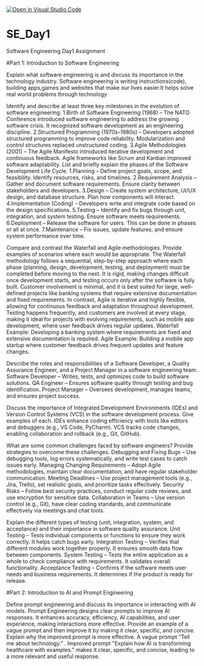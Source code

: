 [![Open in Visual Studio Code](https://classroom.github.com/assets/open-in-vscode-2e0aaae1b6195c2367325f4f02e2d04e9abb55f0b24a779b69b11b9e10269abc.svg)](https://classroom.github.com/online_ide?assignment_repo_id=18398424&assignment_repo_type=AssignmentRepo)
# SE_Day1
Software Engineering Day1 Assignment

#Part 1: Introduction to Software Engineering

Explain what software engineering is and discuss its importance in the technology industry.
Software engineering  is writing  instructions(code), building apps,games and websites that  make our lives easier.It helps solve real world problems through technology

Identify and describe at least three key milestones in the evolution of software engineering.
1.Birth of Software Engineering (1968) – The NATO Conference introduced software engineering to address the growing software crisis. It recognized software development as 
  an engineering discipline.
2.Structured Programming (1970s–1980s) – Developers adopted structured programming to improve code reliability. Modularization and control structures replaced unstructured 
  coding.
3.Agile Methodologies (2001) – The Agile Manifesto introduced iterative development and continuous feedback. Agile frameworks like Scrum and Kanban improved software 
  adaptability.
List and briefly explain the phases of the Software Development Life Cycle.
 1.Planning – Define project goals, scope, and feasibility. Identify resources, risks, and timelines.
 2.Requirement Analysis – Gather and document software requirements. Ensure clarity between stakeholders and developers.
 3.Design – Create system architecture, UI/UX design, and database structure. Plan how components will interact.
 4.Implementation (Coding) – Developers write and integrate code based on the design specifications.
 5.Testing – Identify and fix bugs through unit, integration, and system testing. Ensure software meets requirements.
 6.Deployment – Release the software for users. This can be done in phases or all at once.
 7.Maintenance – Fix issues, update features, and ensure system performance over time.

Compare and contrast the Waterfall and Agile methodologies. Provide examples of scenarios where each would be appropriate.
   The Waterfall methodology follows a sequential, step-by-step approach where each phase (planning, design, development, testing, and deployment) must be completed before moving to the next. It is rigid, making changes difficult once development starts, and testing occurs only after the software is fully built. Customer involvement is minimal, and it is best suited for large, well-defined projects like banking systems that require extensive documentation and fixed requirements. In contrast, Agile is iterative and highly flexible, allowing for continuous feedback and adaptation throughout development. Testing happens frequently, and customers are involved at every stage, making it ideal for projects with evolving requirements, such as mobile app development, where user feedback drives regular updates.
   Waterfall Example: Developing a banking system where requirements are fixed and extensive documentation is required.
   Agile Example: Building a mobile app startup where customer feedback drives frequent updates and feature changes.

Describe the roles and responsibilities of a Software Developer, a Quality Assurance Engineer, and a Project Manager in a software engineering team.
   Software Developer – Writes, tests, and optimizes code to build software solutions.
   QA Engineer – Ensures software quality through testing and bug identification.
   Project Manager – Oversees development, manages teams, and ensures project success.

Discuss the importance of Integrated Development Environments (IDEs) and Version Control Systems (VCS) in the software development process. Give examples of each.
  IDEs enhance coding efficiency with tools like editors and debuggers (e.g., VS Code, PyCharm).
  VCS tracks code changes, enabling collaboration and rollback (e.g., Git, GitHub).

What are some common challenges faced by software engineers? Provide strategies to overcome these challenges.
  Debugging and Fixing Bugs – Use debugging tools, log errors systematically, and write test cases to catch issues early.
  Managing Changing Requirements – Adopt Agile methodologies, maintain clear documentation, and have regular stakeholder communication.
  Meeting Deadlines – Use project management tools (e.g., Jira, Trello), set realistic goals, and prioritize tasks effectively.
  Security Risks – Follow best security practices, conduct regular code reviews, and use encryption for sensitive data.
  Collaboration in Teams – Use version control (e.g., Git), have clear coding standards, and communicate effectively via meetings and chat tools.

Explain the different types of testing (unit, integration, system, and acceptance) and their importance in software quality assurance.
  Unit Testing – Tests individual components or functions to ensure they work correctly. It helps catch bugs early.
  Integration Testing – Verifies that different modules work together properly. It ensures smooth data flow between components.
  System Testing – Tests the entire application as a whole to check compliance with requirements. It validates overall functionality.
  Acceptance Testing – Confirms if the software meets user needs and business requirements. It determines if the product is ready for release.

#Part 2: Introduction to AI and Prompt Engineering


Define prompt engineering and discuss its importance in interacting with AI models.
  Prompt Engineering designs clear prompts to improve AI responses. It enhances accuracy, efficiency, AI capabilities, and user experience, making interactions more 
  effective.
Provide an example of a vague prompt and then improve it by making it clear, specific, and concise. Explain why the improved prompt is more effective.
  A vague prompt "Tell me about technology." . Improved prompt "Explain how AI is transforming healthcare with examples." makes it clear, specific, and concise, leading to a more relevant and useful response.
